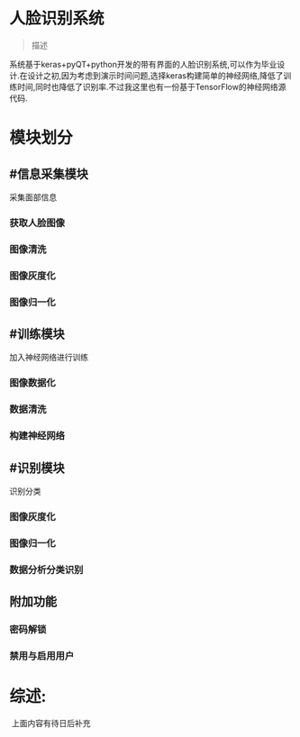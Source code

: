 # 人脸识别系统

>描述

系统基于keras+pyQT+python开发的带有界面的人脸识别系统,可以作为毕业设计.在设计之初,因为考虑到演示时间问题,选择keras构建简单的神经网络,降低了训练时间,同时也降低了识别率.不过我这里也有一份基于TensorFlow的神经网络源代码.

# 模块划分

## #信息采集模块

采集面部信息

### 获取人脸图像



### 图像清洗



### 图像灰度化



### 图像归一化





## #训练模块

加入神经网络进行训练

### 图像数据化



### 数据清洗



### 构建神经网络





## #识别模块

识别分类

### 图像灰度化



### 图像归一化



### 数据分析分类识别





## 附加功能

### 密码解锁



### 禁用与启用用户





































# 综述:

​	上面内容有待日后补充